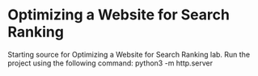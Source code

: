 # Optimizing a Website for Search Ranking

Starting source for Optimizing a Website for Search Ranking lab.
Run the project using the following command: python3 -m http.server
